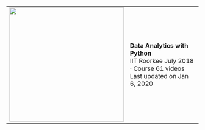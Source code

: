 <table>
  <tr>
    <td>
      <img src="https://i.ytimg.com/vi/4SJ7bEILPJk/hqdefault.jpg?sqp=-oaymwEXCNACELwBSFryq4qpAwkIARUAAIhCGAE=&rs=AOn4CLCpit_5Cii8hxlaBb3MyX9p2uL5-g" width="300">
    </td>
    <td>
      <strong>Data Analytics with Python</strong><br>
      IIT Roorkee July 2018 · Course 61 videos<br>
      Last updated on Jan 6, 2020
    </td>
  </tr>
</table>
